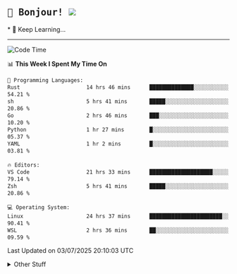 
<h2>
    <samp>🎉 Bonjour!  <img src="https://media.giphy.com/media/mGcNjsfWAjY5AEZNw6/giphy.gif" width="50"></samp>
</h2>
* 🧐 Keep Learning...
<hr>

<!--START_SECTION:waka-->
![Code Time](http://img.shields.io/badge/Code%20Time-3%2C971%20hrs%2056%20mins-blue)

📊 **This Week I Spent My Time On** 

```text
💬 Programming Languages: 
Rust                     14 hrs 46 mins      ██████████████░░░░░░░░░░░   54.21 % 
sh                       5 hrs 41 mins       █████░░░░░░░░░░░░░░░░░░░░   20.86 % 
Go                       2 hrs 46 mins       ███░░░░░░░░░░░░░░░░░░░░░░   10.20 % 
Python                   1 hr 27 mins        █░░░░░░░░░░░░░░░░░░░░░░░░   05.37 % 
YAML                     1 hr 2 mins         █░░░░░░░░░░░░░░░░░░░░░░░░   03.81 % 

🔥 Editors: 
VS Code                  21 hrs 33 mins      ████████████████████░░░░░   79.14 % 
Zsh                      5 hrs 41 mins       █████░░░░░░░░░░░░░░░░░░░░   20.86 % 

💻 Operating System: 
Linux                    24 hrs 37 mins      ███████████████████████░░   90.41 % 
WSL                      2 hrs 36 mins       ██░░░░░░░░░░░░░░░░░░░░░░░   09.59 % 
```


 Last Updated on 03/07/2025 20:10:03 UTC
<!--END_SECTION:waka-->

<details >
    <summary>Other Stuff</summary>
<p align="center">
    <img src="https://api.githubtrends.io/user/svg/XmchxUp/langs?time_range=one_year&include_private=True&theme=classic" />
    <img src="https://api.githubtrends.io/user/svg/XmchxUp/repos?time_range=one_year&include_private=True&theme=classic" />
</p>

<table align="center">
  <tr>
    <td width="50%">
     <img width="100%" src="./github-metrics.svg">
    </td>
    <td width="50%">
     <img width="100%" src="./github-metrics/achievements.compact.svg" />
     <img width="100%" src="./github-metrics/wakatime.svg" />
     <img width="100%" src="./github-metrics/stars.svg" />
     <img width="100%" src="https://github-profile-trophy.vercel.app/?username=xmchxup" />
     <img height="110rem" src="https://github-readme-stats.vercel.app/api?username=xmchxup&hide_border=true&show_icons=true&include_all_commits=true&bg_color=0,EC6C6C,FFD479,FFFC79,73FA79&theme=graywhite&locale=en" />
     <img height="110rem" src="https://github-readme-stats.vercel.app/api/top-langs/?username=xmchxup&hide=css,scss,html&langs_count=8&hide_border=true&layout=compact&bg_color=0,73FA79,73FDFF,D783FF&theme=graywhite&locale=en" />
     <img width="100%" src="https://github-readme-streak-stats.herokuapp.com/?user=XmchxUp" />
    </td>
  </tr>
</table>

<!-- GitHub Activity Graph -->
<!--
<table align="center">
  <tr>
    <td colspan="2">
      <img width="100%" src="https://github-readme-activity-graph.vercel.app/graph?username=xmchxup&area=true&hide_border=true&theme=redical" />
    </td>
  </tr>
</table>

</details>
-->

<hr>


<p align="center">
    <i>You can learn anything!</i>
    <p align="center">
        <img src="https://visitor-badge.laobi.icu/badge?page_id=xmchxup" alt="visitor badge"/>       
    </p>
</p>

<!--
<picture>
  <source media="(prefers-color-scheme: dark)" srcset="https://raw.githubusercontent.com/XmchxUp/XmchxUp/output/github-snake-dark.svg" />
  <source media="(prefers-color-scheme: light)" srcset="https://raw.githubusercontent.com/XmchxUp/XmchxUp/output/github-snake.svg" />
  <img alt="github-snake" src="https://raw.githubusercontent.com/XmchxUp/XmchxUp/output/github-snake.svg" />
</picture>
-->
